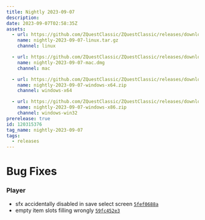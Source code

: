 ```yaml
---
title: Nightly 2023-09-07
description: 
date: 2023-09-07T02:58:35Z
assets: 
  - url: https://github.com/ZQuestClassic/ZQuestClassic/releases/download/nightly-2023-09-07/nightly-2023-09-07-linux.tar.gz
    name: nightly-2023-09-07-linux.tar.gz
    channel: linux

  - url: https://github.com/ZQuestClassic/ZQuestClassic/releases/download/nightly-2023-09-07/nightly-2023-09-07-mac.dmg
    name: nightly-2023-09-07-mac.dmg
    channel: mac

  - url: https://github.com/ZQuestClassic/ZQuestClassic/releases/download/nightly-2023-09-07/nightly-2023-09-07-windows-x64.zip
    name: nightly-2023-09-07-windows-x64.zip
    channel: windows-x64

  - url: https://github.com/ZQuestClassic/ZQuestClassic/releases/download/nightly-2023-09-07/nightly-2023-09-07-windows-x86.zip
    name: nightly-2023-09-07-windows-x86.zip
    channel: windows-win32
prerelease: true
id: 120315376
tag_name: nightly-2023-09-07
tags:
  - releases
---
```




# Bug Fixes

### Player

- sfx accidentally disabled in save select screen [`5fef0688a`](https://github.com/ArmageddonGames/ZQuestClassic/commit/5fef0688a59dcf3aa1ecaa8a48db61b2c7880a70)
- empty item slots filling wrongly [`59fc452e3`](https://github.com/ArmageddonGames/ZQuestClassic/commit/59fc452e3d98a2c24c64ea2b47bd0575efd59b81)

